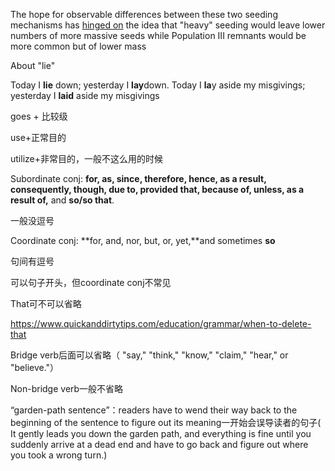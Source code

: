 The hope for observable differences between these two seeding mechanisms has <u>hinged on</u> the idea that "heavy" seeding would leave lower numbers of more massive seeds while Population III remnants would be more common but of lower mass



About "lie"

Today I **lie** down; yesterday I **lay**down. Today I **la**y aside my misgivings; yesterday I **laid** aside my misgivings



goes + 比较级



use+正常目的

utilize+非常目的，一般不这么用的时候



Subordinate conj: **for, as, since, therefore, hence, as a result, consequently, though, due to, provided that, because of, unless, as a result of,** and **so/so that**.

一般没逗号

Coordinate conj: **for, and, nor, but, or, yet,**and sometimes **so**

句间有逗号

可以句子开头，但coordinate conj不常见



That可不可以省略

https://www.quickanddirtytips.com/education/grammar/when-to-delete-that

Bridge verb后面可以省略（ "say," "think," "know," "claim," "hear," or "believe."）

Non-bridge verb一般不省略



“garden-path sentence”：readers have to wend their way back to the beginning of the sentence to figure out its meaning一开始会误导读者的句子( It gently leads you down the garden path, and everything is fine until you suddenly arrive at a dead end and have to go back and figure out where you took a wrong turn.)